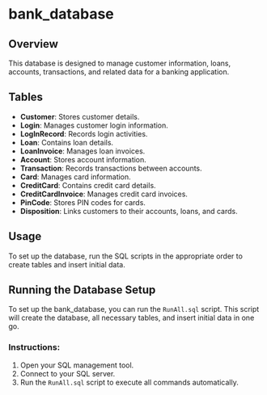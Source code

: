 # bank_database

## Overview
This database is designed to manage customer information, loans, accounts, transactions, and related data for a banking application.

## Tables
- **Customer**: Stores customer details.
- **Login**: Manages customer login information.
- **LogInRecord**: Records login activities.
- **Loan**: Contains loan details.
- **LoanInvoice**: Manages loan invoices.
- **Account**: Stores account information.
- **Transaction**: Records transactions between accounts.
- **Card**: Manages card information.
- **CreditCard**: Contains credit card details.
- **CreditCardInvoice**: Manages credit card invoices.
- **PinCode**: Stores PIN codes for cards.
- **Disposition**: Links customers to their accounts, loans, and cards.

## Usage
To set up the database, run the SQL scripts in the appropriate order to create tables and insert initial data.

## Running the Database Setup

To set up the bank_database, you can run the `RunAll.sql` script. This script will create the database, all necessary tables, and insert initial data in one go.

### Instructions:
1. Open your SQL management tool.
2. Connect to your SQL server.
3. Run the `RunAll.sql` script to execute all commands automatically. 